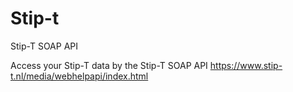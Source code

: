 # Stip-t
Stip-T SOAP API

Access your Stip-T data by the Stip-T SOAP API https://www.stip-t.nl/media/webhelpapi/index.html

